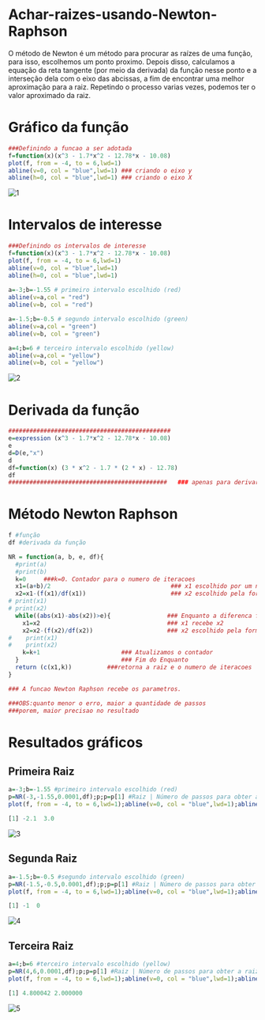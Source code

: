# Achar-raizes-usando-Newton-Raphson
O método de Newton é um método para procurar as raízes de uma função, para isso, escolhemos um ponto proximo. Depois disso, calculamos a equação da reta tangente (por meio da derivada) da função nesse ponto e a interseção dela com o eixo das abcissas, a fim de encontrar uma melhor aproximação para a raiz. Repetindo o processo varias vezes, podemos ter o valor aproximado da raiz.

# Gráfico da função
```R
###Definindo a funcao a ser adotada
f=function(x)(x^3 - 1.7*x^2 - 12.78*x - 10.08)
plot(f, from = -4, to = 6,lwd=1)
abline(v=0, col = "blue",lwd=1) ### criando o eixo y
abline(h=0, col = "blue",lwd=1) ### criando o eixo X
```
![1](https://user-images.githubusercontent.com/50224653/71480709-56733a00-27d9-11ea-94d5-3a7c30f8e11b.PNG)

# Intervalos de interesse
```R
###Definindo os intervalos de interesse
f=function(x)(x^3 - 1.7*x^2 - 12.78*x - 10.08)
plot(f, from = -4, to = 6,lwd=1)
abline(v=0, col = "blue",lwd=1) 
abline(h=0, col = "blue",lwd=1) 
 
a=-3;b=-1.55 # primeiro intervalo escolhido (red)
abline(v=a,col = "red")
abline(v=b, col = "red")

a=-1.5;b=-0.5 # segundo intervalo escolhido (green)
abline(v=a,col = "green")
abline(v=b, col = "green")

a=4;b=6 # terceiro intervalo escolhido (yellow)
abline(v=a,col = "yellow")
abline(v=b, col = "yellow")
```
![2](https://user-images.githubusercontent.com/50224653/71480710-56733a00-27d9-11ea-8de7-9e0c10c04e8e.PNG)

# Derivada da função
```R
##############################################
e=expression (x^3 - 1.7*x^2 - 12.78*x - 10.08)
e
d=D(e,"x")
d
df=function(x) (3 * x^2 - 1.7 * (2 * x) - 12.78)
df
#############################################   ### apenas para derivar F(x)
```
# Método Newton Raphson
```R
f #função
df #derivada da função

NR = function(a, b, e, df){ 
  #print(a)
  #print(b)
  k=0     ###k=0. Contador para o numero de iteracoes
  x1=(a+b)/2                                  ### x1 escolhido por um numero medio do intervalo
  x2=x1-(f(x1)/df(x1))                        ### x2 escolhido pela formula x1-(f(x1)/df(x1))
# print(x1)
# print(x2)
  while((abs(x1)-abs(x2))>e){                ### Enquanto a diferenca for maior que e faca
    x1=x2                                    ### x1 recebe x2 
    x2=x2-(f(x2)/df(x2))                     ### x2 escolhido pela formula x1-(f(x1)/df(x1))
#    print(x1)
#    print(x2)
    k=k+1                       ### Atualizamos o contador
  }                             ### Fim do Enquanto
  return (c(x1,k))          ###retorna a raiz e o numero de iteracoes
}

### A funcao Newton Raphson recebe os parametros.

###OBS:quanto menor o erro, maior a quantidade de passos              
###porem, maior precisao no resultado
```
# Resultados gráficos
## Primeira Raiz
```R
a=-3;b=-1.55 #primeiro intervalo escolhido (red)
p=NR(-3,-1.55,0.0001,df);p;p=p[1] #Raiz | Número de passos para obter a raiz
plot(f, from = -4, to = 6,lwd=1);abline(v=0, col = "blue",lwd=1);abline(h=0, col = "blue",lwd=1);abline(v=p, col = "red",lwd=1);text(-2.5,5,"-2.1", col = "red")
```
```R
[1] -2.1  3.0
```
![3](https://user-images.githubusercontent.com/50224653/71480711-570bd080-27d9-11ea-92d6-4ea812f14142.PNG)

## Segunda Raiz
```R
a=-1.5;b=-0.5 #segundo intervalo escolhido (green)
p=NR(-1.5,-0.5,0.0001,df);p;p=p[1] #Raiz | Número de passos para obter a raiz
plot(f, from = -4, to = 6,lwd=1);abline(v=0, col = "blue",lwd=1);abline(h=0, col = "blue",lwd=1);abline(v=p, col = "red",lwd=1);text(-1.4,7,"-1", col = "red")
```
```R
[1] -1  0
```
![4](https://user-images.githubusercontent.com/50224653/71480712-570bd080-27d9-11ea-96fe-acc227ca4a64.PNG)

## Terceira Raiz
```R
a=4;b=6 #terceiro intervalo escolhido (yellow)
p=NR(4,6,0.0001,df);p;p=p[1] #Raiz | Número de passos para obter a raiz
plot(f, from = -4, to = 6,lwd=1);abline(v=0, col = "blue",lwd=1);abline(h=0, col = "blue",lwd=1);abline(v=p, col = "red",lwd=1);text(4.5,7,"4.8", col = "red")
```
```R
[1] 4.800042 2.000000
```
![5](https://user-images.githubusercontent.com/50224653/71480714-570bd080-27d9-11ea-8c7f-282b503852af.PNG)
